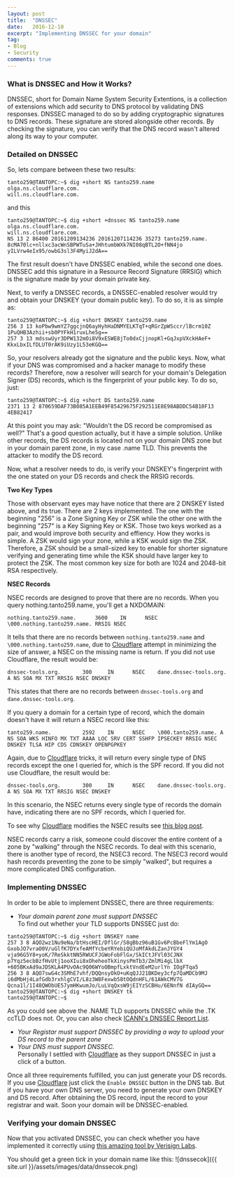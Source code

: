 ```yaml
---
layout: post
title:  "DNSSEC"
date:   2016-12-10
excerpt: "Implementing DNSSEC for your domain"
tag:
- Blog
- Security
comments: true
---
```


### What is DNSSEC and How it Works?

DNSSEC, short for Domain Name System Security Extentions, is a collection of extensions which add security to DNS protocol by validating DNS responses. DNSSEC managed to do so by adding cryptographic signatures to DNS records. These signature are stored alongside other records. By checking the signature, you can verify that the DNS record wasn't altered along its way to your computer.

### Detailed on DNSSEC

So, lets compare between these two results:
~~~
tanto259@TANTOPC:~$ dig +short NS tanto259.name
olga.ns.cloudflare.com.
will.ns.cloudflare.com.
~~~
and this
~~~
tanto259@TANTOPC:~$ dig +short +dnssec NS tanto259.name
olga.ns.cloudflare.com.
will.ns.cloudflare.com.
NS 13 2 86400 20161209134236 20161207114236 35273 tanto259.name. 
8cMA70lc+nllxc3acWnSBPWTuSa+JHhtumbWXk7NI08qBTL2O+fNN4jo yILVrw4eIx95/owbG3sl3F4MyiJ2dA==
~~~

The first result doesn't have DNSSEC enabled, while the second one does. DNSSEC add this signature in a Resource Record Signature (RRSIG) which is the signature made by your domain private key.

Next, to verify a DNSSEC records, a DNSSEC-enabled resolver would try and obtain your DNSKEY (your domain public key). To do so, it is as simple as:
~~~
tanto259@TANTOPC:~$ dig +short DNSKEY tanto259.name
256 3 13 koPbw9wmYZ7ggcjnQ6ayHyhHaDNMYELKTqT+qRGrZpWSccr/lBcrm10Z 1PuQHB3Azhii+sb0PYFkH1ruxLhe5g==
257 3 13 mdsswUyr3DPW132mOi8V9xESWE8jTo0dxCjjnopKl+GqJxpVXckHAeF+ KkxLbxILfDLUT0rAK9iUzy1L53eKGQ==
~~~
So, your resolvers already got the signature and the public keys. Now, what if your DNS was compromised and a hacker manage to modify these records? Therefore, now a resolver will search for your domain's Delegation Signer (DS) records, which is the fingerprint of your public key. To do so, just:
~~~
tanto259@TANTOPC:~$ dig +short DS tanto259.name
2371 13 2 870659DAF73B085A1EEB49F85429675F292511E8E98ABDDC54B10F13 4EB82417
~~~
At this point you may ask: "Wouldn't the DS record be compromised as well?" That's a good question actually, but it have a simple solution. Unlike other records, the DS records is located not on your domain DNS zone but in your domain parent zone, in my case .name TLD. This prevents the attacker to modify the DS record.

Now, what a resolver needs to do, is verify your DNSKEY's fingerprint with the one stated on your DS records and check the RRSIG records.

<strong>Two Key Types</strong>

Those with observant eyes may have notice that there are 2 DNSKEY listed above, and its true. There are 2 keys implemented. The one with the beginning "256" is a Zone Signing Key or ZSK while the other one with the beginning "257" is a Key Signing Key or KSK. 
Those two keys worked as a pair, and would improve both security and effiency. How they works is simple. A ZSK would sign your zone, while a KSK would sign the ZSK.
Therefore, a ZSK should be a small-sized key to enable for shorter signature verifying and generating time while the KSK should have larger key to protect the ZSK. The most common key size for both are 1024 and 2048-bit RSA respectively.

<strong>NSEC Records</strong>

NSEC records are designed to prove that there are no records. When you query nothing.tanto259.name, you'll get a NXDOMAIN:
~~~
nothing.tanto259.name.      3600    IN      NSEC    \000.nothing.tanto259.name. RRSIG NSEC
~~~
It tells that there are no records between `nothing.tanto259.name` and `\000.nothing.tanto259.name`, due to <a href="https://www.cloudflare.com" target="_blank" rel="noopener nofollow noreferrer">Cloudflare</a> attempt in minimizing the size of answer, a NSEC on the missing name is return. If you did not use Cloudflare, the result would be:
~~~
dnssec-tools.org.       300     IN      NSEC    dane.dnssec-tools.org. A NS SOA MX TXT RRSIG NSEC DNSKEY
~~~
This states that there are no records between `dnssec-tools.org` and `dane.dnssec-tools.org`.

If you query a domain for a certain type of record, which the domain doesn't have it will return a NSEC record like this:
~~~
tanto259.name.          2592    IN      NSEC    \000.tanto259.name. A NS SOA WKS HINFO MX TXT AAAA LOC SRV CERT SSHFP IPSECKEY RRSIG NSEC DNSKEY TLSA HIP CDS CDNSKEY OPENPGPKEY
~~~
Again, due to <a href="https://www.cloudflare.com" target="_blank" rel="noopener nofollow noreferrer">Cloudflare</a> tricks, it will return every single type of DNS records except the one I queried for, which is the SPF record. If you did not use Cloudflare, the result would be:
~~~
dnssec-tools.org.       300     IN      NSEC    dane.dnssec-tools.org. A NS SOA MX TXT RRSIG NSEC DNSKEY
~~~
In this scenario, the NSEC returns every single type of records the domain have, indicating there are no SPF records, which I queried for.

To see why <a href="https://www.cloudflare.com" target="_blank" rel="noopener nofollow noreferrer">Cloudflare</a> modifies the NSEC results see <a href="https://blog.cloudflare.com/black-lies/" target="_blank" rel="noopener nofollow noreferrer">this blog post</a>.

NSEC records carry a risk, someone could discover the entire content of a zone by "walking" through the NSEC records. To deal with this scenario, there is another type of record, the NSEC3 record. The NSEC3 record would hash records preventing the zone to be simply "walked", but requires a more complicated DNS configuration.

### Implementing DNSSEC

In order to be able to implement DNSSEC, there are three requirements:
* _Your domain parent zone must support DNSSEC_<br/>
To find out whether your TLD supports DNSSEC just do:
~~~
tanto259@TANTOPC:~$ dig +short DNSKEY name
257 3 8 AQO2wz1Nu9eNa/btHscHEI/DflGr/S8gBbz96uB1Gv6PcBbeFlYm1AgO 
GxobJO7vraO0V/uGlfK7DYxfeAMfYcbeYRYebiQUJoMfAkdLZanJYGY4 
vja96G5Y8+yoK/7ReSkktNN5RWUCFJGWoFobFlGx/SkICtJFVl03CJNX 
p7Yqz5ecbBzfHvUtj1ooXIui8xOheheoTkXinysPmTb3/ZmlMi4gLlbX 
+605BKxAd9aJDSKLA4PUvOAc9Q06WYoOBmpfLxktVndEeM2urlYn IOgFTqa5
256 3 8 AQO7swG4c3SMhE7vhf/DQQnsyOkO+uKqQJJ21BKDey3cfp7QaMDCb9MJ 
i6dMbHj4LafGdb3rxhlgCVI/L8z3W8Fexwb58tOQdnHFL/61AWkCMV7G 
Qcna1l/1I48QWObUE57ymHKwumJo/LuLVqQxsW9jEIYzSCBHu/6ENnfN dIAyGQ==
tanto259@TANTOPC:~$ dig +short DNSKEY tk
tanto259@TANTOPC:~$
~~~
As you could see above the .NAME TLD supports DNSSEC while the .TK ccTLD does not. Or, you can also check <a href="http://stats.research.icann.org/dns/tld_report/" target="_blank" rel="noopener nofollow noreferrer">ICANN's DNSSEC Report List</a>.
* _Your Registar must support DNSSEC by providing a way to upload your DS record to the parent zone_
* _Your DNS must support DNSSEC._<br/>Personally I settled with <a href="https://www.cloudflare.com" target="_blank" rel="noopener nofollow noreferrer">Cloudflare</a> as they support DNSSEC in just a click of a button.

Once all three requirements fulfilled, you can just generate your DS records. If you use <a href="https://www.cloudflare.com" target="_blank" rel="noopener nofollow noreferrer">Cloudflare</a> just click the `Enable DNSSEC` button in the DNS tab. But if you have your own DNS server, you need to generate your own DNSKEY and DS record. After obtaining the DS record, input the record to your registrar and wait. Soon your domain will be DNSSEC-enabled.

### Verifying your domain DNSSEC

Now that you activated DNSSEC, you can check whether you have implemented it correctly using <a href="https://dnssec-debugger.verisignlabs.com" target="_blank" rel="noopener nofollow noreferrer">this amazing tool by Verisign Labs</a>.

You should get a green tick in your domain name like this:
![dnssecok]({{ site.url }}/assets/images/data/dnssecok.png)